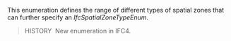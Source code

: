 This enumeration defines the range of different types of spatial zones that can further specify an _IfcSpatialZoneTypeEnum_.

> HISTORY&nbsp; New enumeration in IFC4.
